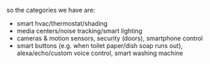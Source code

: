 so the categories we have are:
 - smart hvac/thermostat/shading
 - media centers/noise tracking/smart lighting
 - cameras & motion sensors, security (doors), smartphone control
 - smart buttons (e.g. when toilet paper/dish soap runs out), alexa/echo/custom voice control, smart washing machine
